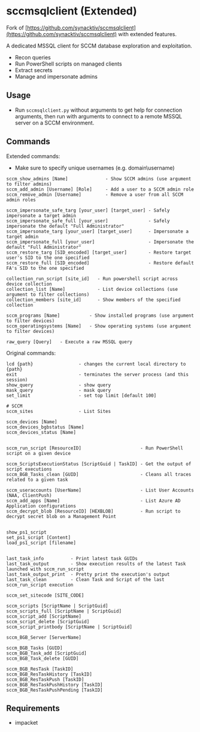 # sccmsqlclient (Extended)

Fork of [https://github.com/synacktiv/sccmsqlclient](https://github.com/synacktiv/sccmsqlclient) with extended features.

A dedicated MSSQL client for SCCM database exploration and exploitation.
- Recon queries
- Run PowerShell scripts on managed clients
- Extract secrets
- Manage and impersonate admins

## Usage
- Run `sccmsqlclient.py` without arguments to get help for connection arguments, then run with arguments to connect to a remote MSSQL server on a SCCM environment.

## Commands 

Extended commands:
- Make sure to specify unique usernames (e.g. domain\username)
```
sccm_show_admins [Name]              - Show SCCM admins (use argument to filter admins)
sccm_add_admin [Username] [Role]     - Add a user to a SCCM admin role
sccm_remove_admin [Username]         - Remove a user from all SCCM admin roles

sccm_impersonate_safe_targ [your_user] [target_user] - Safely impersonate a target admin
sccm_impersonate_safe_full [your_user]               - Safely impersonate the default "Full Administrator"
sccm_impersonate_targ [your_user] [target_user]      - Impersonate a target admin
sccm_impersonate_full [your_user]                    - Impersonate the default "Full Administrator"
sccm_restore_targ [SID_encoded] [target_user]        - Restore target user's SID to the one specified
sccm_restore_full [SID_encoded]                      - Restore default FA's SID to the one specified

collection_run_script [site_id]   - Run powershell script across device collection
collection_list [Name]            - List device collections (use argument to filter collections)
collection_members [site_id]      - Show members of the specified collection

sccm_programs [Name]           - Show installed programs (use argument to filter devices)
sccm_operatingsystems [Name]   - Show operating systems (use argument to filter devices)

raw_query [Query]   - Execute a raw MSSQL query
```

Original commands:
```
lcd {path}                 - changes the current local directory to {path}
exit                       - terminates the server process (and this session)
show_query                 - show query
mask_query                 - mask query
set_limit                  - set top limit [default 100]

# SCCM
sccm_sites                 - List Sites

sccm_devices [Name]
sccm_devices_bgbstatus [Name]
sccm_devices_status [Name]


sccm_run_script [ResourceID]                      - Run PowerShell script on a given device

sccm_ScriptsExecutionStatus [ScriptGuid | TaskID] - Get the output of script executions
sccm_BGB_Tasks_clean [GUID]                       - Cleans all traces related to a given task
    
sccm_useraccounts [UserName]                      - List User Accounts (NAA, ClientPush)
sccm_add_apps [Name]                              - List Azure AD Application configurations
sccm_decrypt_blob [ResourceID] [HEXBLOB]          - Run script to decrypt secret blob on a Management Point
    

show_ps1_script
set_ps1_script [Content]
load_ps1_script [filename]

    
last_task_info          - Print latest task GUIDs
last_task_output        - Show execution results of the latest Task launched with sccm_run_script
last_task_output_print  - Pretty print the execution's output
last_task_clean         - Clean Task and Script of the last sccm_run_script execution

sccm_set_sitecode [SITE_CODE]

sccm_scripts [ScriptName | ScriptGuid]
sccm_scripts_full [ScriptName | ScriptGuid]
sccm_script_add [ScriptName]
sccm_script_delete [ScriptGuid]
sccm_script_printbody [ScriptName | ScriptGuid]

sccm_BGB_Server [ServerName]

sccm_BGB_Tasks [GUID]
sccm_BGB_Task_add [ScriptGuid]
sccm_BGB_Task_delete [GUID]

sccm_BGB_ResTask [TaskID]
sccm_BGB_ResTaskHistory [TaskID]
sccm_BGB_ResTaskPush [TaskID]
sccm_BGB_ResTaskPushHistory [TaskID]
sccm_BGB_ResTaskPushPending [TaskID]
```

## Requirements
- impacket